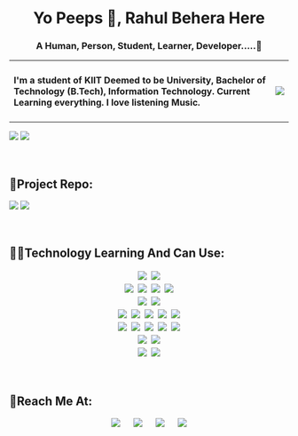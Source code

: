 <div>
<h1 align="center"><strong>Yo Peeps 👋, Rahul Behera Here</strong></h1>
<h3 align="center" class="under-heading">A Human, Person, Student, Learner, Developer.....🤔</h3>
</div>
<div class="table1">
    <table border=0>
    <tr><td><div><h4 class="about">I'm a student of KIIT Deemed to be University, Bachelor of Technology (B.Tech), Information Technology. Current Learning everything. I love listening Music.</h4></div></td>
    <td><div class="gif"><img src="https://media.giphy.com/media/hS42TuYYnANLFR9IRQ/giphy.gif?cid=790b7611034bf1053f7ed19c871c36e3199270cadc6f9bed&rid=giphy.gif&ct=ts" />
    </div></tr>    
    </table>
</div>
    <div>
    <div ><img src="https://github-readme-stats.vercel.app/api?username=ReeKid2002&&theme=chartreuse-dark&show_icons=true"/>
    <img src="https://github-readme-stats.vercel.app/api/top-langs/?username=ReeKid2002&layout=compact&langs_count=6&theme=chartreuse-dark&show_icons=true"/></div>
    <div></div>
    </div>
    <br><br>
    <div>
    <h2>📮Project Repo:</h2>
    <div class="table2">
        <a class="tech" href="https://github.com/ReeKid2002/mailrocket.git" target="_blank"><img src="https://github-readme-stats.vercel.app/api/pin/?username=ReeKid2002&repo=mailrocket&theme=chartreuse-dark&show_icons=true"/></a> 
        <a class="tech" href="https://github.com/ReeKid2002/bankingapp.git" target="_blank"><img src="https://github-readme-stats.vercel.app/api/pin/?username=ReeKid2002&repo=bankingapp&theme=chartreuse-dark&show_icons=true"/></a>
    </div>
</div>
    <br><br>
<div >
    <h2>👨‍💻Technology Learning And Can Use:</h2>
    <div align="center">
    <img style="padding: 2px;" src="https://img.shields.io/badge/C-00599C?style=for-the-badge&logo=c&logoColor=white"/>
    <img style="padding: 2px;" src="	https://img.shields.io/badge/C%2B%2B-00599C?style=for-the-badge&logo=c%2B%2B&logoColor=white"/>
    </div>
    <div align="center">
    <img style="padding: 2px;" src="https://img.shields.io/badge/HTML5-E34F26?style=for-the-badge&logo=html5&logoColor=white"/>
    <img style="padding: 2px;" src="	https://img.shields.io/badge/CSS3-1572B6?style=for-the-badge&logo=css3&logoColor=white"/>
    <img style="padding: 2px;" src="	https://img.shields.io/badge/JavaScript-323330?style=for-the-badge&logo=javascript&logoColor=F7DF1E"/>
    <img style="padding: 2px;" src="https://img.shields.io/badge/json-5E5C5C?style=for-the-badge&logo=json&logoColor=white"/>
    </div>
    <div align="center">
    <img style="padding: 2px;" src="https://img.shields.io/badge/MySQL-00000F?style=for-the-badge&logo=mysql&logoColor=white"/>
    <img style="padding: 2px;" src="https://img.shields.io/badge/MongoDB-4EA94B?style=for-the-badge&logo=mongodb&logoColor=white"/>
    </div>
    <div align="center">
    <img style="padding: 2px;" src="https://img.shields.io/badge/Node.js-339933?style=for-the-badge&logo=nodedotjs&logoColor=white"/>
    <img style="padding: 2px;" src="https://img.shields.io/badge/npm-CB3837?style=for-the-badge&logo=npm&logoColor=white"/>
    <img style="padding: 2px;" src="https://img.shields.io/badge/Express.js-000000?style=for-the-badge&logo=express&logoColor=white"/>
    <img style="padding: 2px;" src="https://img.shields.io/badge/React-20232A?style=for-the-badge&logo=react&logoColor=61DAFB"/>
    <img style="padding: 2px;" src="https://img.shields.io/badge/Tailwind_CSS-38B2AC?style=for-the-badge&logo=tailwind-css&logoColor=white"/>
    </div>
    <div align="center">
    <img style="padding: 2px;" src="https://img.shields.io/badge/Bootstrap-563D7C?style=for-the-badge&logo=bootstrap&logoColor=white"/>
    <img style="padding: 2px;" src="https://img.shields.io/badge/firebase-ffca28?style=for-the-badge&logo=firebase&logoColor=black"/>
    <img style="padding: 2px;" src="https://img.shields.io/badge/Git-F05032?style=for-the-badge&logo=git&logoColor=white"/>
    <img style="padding: 2px;" src="	https://img.shields.io/badge/Postman-FF6C37?style=for-the-badge&logo=Postman&logoColor=white"/>
    <img style="padding: 2px;" src="https://img.shields.io/badge/Heroku-430098?style=for-the-badge&logo=heroku&logoColor=white"/>
    </div>
    <div align="center">
    <img style="padding: 2px;" src="https://img.shields.io/badge/Windows-0078D6?style=for-the-badge&logo=windows&logoColor=white"/>
    <img style="padding: 2px;" src="https://img.shields.io/badge/Ubuntu-E95420?style=for-the-badge&logo=ubuntu&logoColor=white"/>
    </div>
    <div align="center">
    <img style="padding: 2px;" src="https://img.shields.io/badge/Visual_Studio_Code-0078D4?style=for-the-badge&logo=visual%20studio%20code&logoColor=white"/>
    <img style="padding: 2px;" src="https://img.shields.io/badge/Codesandbox-000000?style=for-the-badge&logo=CodeSandbox&logoColor=white"/>
    </div>
    </div>
</div>
<br><br>
<div>
    <h2>📮Reach Me At:</h2>
    <div align="center">
        <a  style="padding: 10px;" href="mailto:rahulbehera2002@gmail.com" target="_blank"><img src="https://img.icons8.com/fluency/48/000000/gmail-new.png"/></a> 
        <a  style="padding: 10px;" href="https://discordapp.com/users/R%E2%82%AC%E2%82%AC%20K!D#9604" target="_blank"><img src="https://img.icons8.com/fluency/48/000000/discord.png"/></a>
        <a  style="padding: 10px;" href="https://www.linkedin.com/in/rahul-behera-32731a1b5/" target="_blank"><img src="https://img.icons8.com/fluency/48/000000/linkedin-2.png"/></a>   
        <a  style="padding: 10px;" href="https://twitter.com/K1dRee" target="_blank"><img src="https://img.icons8.com/fluency/48/000000/twitter.png"/></a>
    </div>
</div>

